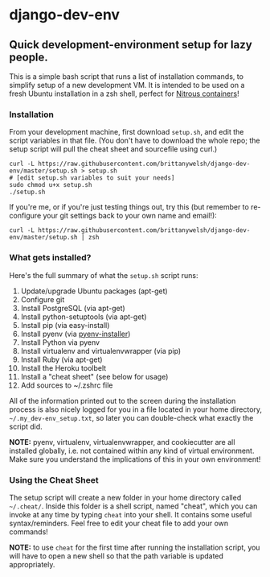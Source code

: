# django-dev-env
## Quick development-environment setup for lazy people.

This is a simple bash script that runs a list of installation commands, to simplify setup of a new development VM. It is intended to be used on a fresh Ubuntu installation in a zsh shell, perfect for [Nitrous containers](http://www.nitrous.io)!

### Installation

From your development machine, first download `setup.sh`, and edit the script variables in that file. (You don't have to download the whole repo; the setup script will pull the cheat sheet and sourcefile using curl.)

```
curl -L https://raw.githubusercontent.com/brittanywelsh/django-dev-env/master/setup.sh > setup.sh
# [edit setup.sh variables to suit your needs]
sudo chmod u+x setup.sh
./setup.sh
```

If you're me, or if you're just testing things out, try this (but remember to re-configure your git settings back to your own name and email!):

```
curl -L https://raw.githubusercontent.com/brittanywelsh/django-dev-env/master/setup.sh | zsh
```

### What gets installed?

Here's the full summary of what the `setup.sh` script runs:

1. Update/upgrade Ubuntu packages (apt-get)
2. Configure git
3. Install PostgreSQL (via apt-get)
4. Install python-setuptools (via apt-get)
5. Install pip (via easy-install)
6. Install pyenv (via [pyenv-installer](https://github.com/yyuu/pyenv-installer))
7. Install Python via pyenv
8. Install virtualenv and virtualenvwrapper (via pip)
9. Install Ruby (via apt-get)
10. Install the Heroku toolbelt
11. Install a "cheat sheet" (see below for usage)
12. Add sources to ~/.zshrc file

All of the information printed out to the screen during the installation process is also nicely logged for you in a file located in your home directory, `~/.my_dev-env_setup.txt`, so later you can double-check what exactly the script did.

**NOTE:** pyenv, virtualenv, virtualenvwrapper, and cookiecutter are all installed globally, i.e. not contained within any kind of virtual environment. Make sure you understand the implications of this in your own environment!

### Using the Cheat Sheet

The setup script will create a new folder in your home directory called `~/.cheat/`. Inside this folder is a shell script, named "cheat", which you can invoke at any time by typing `cheat` into your shell. It contains some useful syntax/reminders. Feel free to edit your cheat file to add your own commands!

**NOTE:** to use `cheat` for the first time after running the installation script, you will have to open a new shell so that the path variable is updated appropriately.

